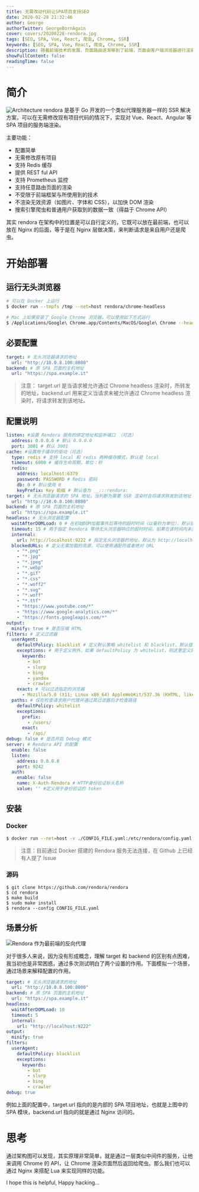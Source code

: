 ```yaml
---
title: 无需改动代码让SPA项目支持SEO
date: 2020-02-28 21:32:46
author: George
authorTwitter: GeorgeBornAgain
cover: covers/20200228-rendora.jpg
tags: [SEO, SPA, Vue, React, 爬虫, Chrome, SSR]
keywords: [SEO, SPA, Vue, React, 爬虫, Chrome, SSR]
description: 随着前端技术的发展，页面路由逐渐移到了前端，页面由客户端浏览器进行渲染。项目创立之初可能没考虑到 SEO，后期需要对项目做侵入式修改，这个开源项目，正是为了解决这一问题而诞生的。
showFullContent: false
readingTime: false
---
```


# 简介

![Architecture](/article/20200228-rendora-architecture.png)
rendora 是基于 Go 开发的一个类似代理服务器一样的 SSR 解决方案，可以在无需修改现有项目代码的情况下，实现对 Vue、React、Angular 等 SPA 项目的服务端渲染。

主要功能：
* 配置简单
* 无需修改原有项目
* 支持 Redis 缓存
* 提供 REST ful API
* 支持 Prometheus 监控
* 支持任意路由页面的渲染
* 不受限于前端框架与所使用到的技术
* 不渲染无效资源（如图片、字体和 CSS），以加快 DOM 渲染
* 搜索引擎爬虫和普通用户获取到的数据一致（得益于 Chrome API）

其实 rendora 在架构中的位置是可以自行定义的，它既可以放在最前端，也可以放在 Nginx 的后面，等于是在 Nginx 层做决策，来判断请求是来自用户还是爬虫。

# 开始部署

## 运行无头浏览器

```bash
# 可以在 Docker 上运行
$ docker run --tmpfs /tmp --net=host rendora/chrome-headless

# Mac 上如果安装了 Google Chrome 浏览器，可以使用如下方式运行
$ /Applications/Google\ Chrome.app/Contents/MacOS/Google\ Chrome --headless --remote-debugging-port=9222
```

## 必要配置

```yaml
target: # 无头浏览器请求的地址
  url: "http://10.0.8.100:8080" 
backend: # 原 SPA 页面的主机地址
  url: "https://spa.example.it"
```

> 注意： target.url 是当请求被允许通过 Chrome headless 渲染时，所转发的地址，backend.url 用来定义当请求未被允许通过 Chrome headless 渲染时，将请求转发到该地址。

## 配置说明

```yaml
listen: #设置 Rendora 服务的绑定地址和监听端口 （可选）
  address: 0.0.0.0 # 默认 0.0.0.0
  port: 3001 # 默认 3001
cache: #设置用于缓存的驱动（可选）
  type: redis # 支持 local 和 redis 两种缓存模式，默认是 local
  timeout: 6000 # 缓存生命周期，单位：秒
  redis:
    address: localhost:6379
    password: PASSWORD # Redis 密码
    db: 0 # 默认使用 0
    keyPrefix: Key 前缀 # 默认值为 __:::rendora:
target: # 无头浏览器请求的 SPA 地址，当判断为需要 SSR 渲染时会将请求转发到该地址
  url: "http://10.0.8.100:8080" 
backend: # 原 SPA 页面的主机地址
  url: "https://spa.example.it"
headless: # 无头浏览器配置
  waitAfterDOMLoad: 0 # 在初始DOM加载事件后等待的超时时间（以毫秒为单位），默认值为 0
  timeout: 15 # 用于指定 Rendora 等待无头浏览器响应的超时时间，如果在该时间内未获得无头浏览器的响应，则会向客户端返回 500 状态码，默认值 15
  internal: 
    url: http://localhost:9222 # 指定无头浏览器的地址，默认为 http://localhost:9222
  blockedURLs: # 定义无需加载的资源，可以使用通配符或者绝对 URL
    - "*.png"
    - "*.jpg"
    - "*.jpeg"
    - "*.webp"
    - "*.gif"
    - "*.css"
    - "*.woff2"
    - "*.svg"
    - "*.woff"
    - "*.ttf"
    - "https://www.youtube.com/*"
    - "https://www.google-analytics.com/*"
    - "https://fonts.googleapis.com/*"
output:
  minify: true # 是否压缩 HTML
filters: # 定义过滤器
  userAgent:
    defaultPolicy: blacklist # 定义默认策略 whitelist 和 blacklist，默认值为 blacklist
    exceptions: # 用于定义例外，如果 defaultPolicy 为 whitelist，则这里定义的将会是 blacklist
      keywords:
        - bot
        - slurp
        - bing
        - yandex
        - crawler
    exact: # 可以过滤指定的浏览器
      - Mozilla/5.0 (X11; Linux x86_64) AppleWebKit/537.36 (KHTML, like Gecko) Chrome/70.0.3538.67 Safari/537.36
  paths: # 仅在检查请求用户代理并通过其过滤器后才检查路径
    defaultPolicy: whitelist
    exceptions:
      prefix:
        - /users/
      exact:
        - /api/
debug: false # 是否开启 Debug 模式
server: # Rendora API 的配置
  enable: false
  listen: 
    address: 0.0.0.0
    port: 9242
  auth:
    enable: false
    name: X-Auth-Rendora # HTTP身份验证标头名称
    value: '' #定义用于身份验证的 token
```

## 安装 

### Docker

```bash
$ docker run --net=host -v ./CONFIG_FILE.yaml:/etc/rendora/config.yaml rendora/rendora
```

> 注意：目前通过 Docker 搭建的 Rendora 服务无法连接，在 Github 上已经有人提了 Issue

### 源码

```
$ git clone https://github.com/rendora/rendora
$ cd rendora
$ make build
$ sudo make install
$ rendora --config CONFIG_FILE.yaml
```

## 场景分析

![Rendora 作为最前端的反向代理](/article/20200228-rendora-proxy.png)

对于很多人来说，因为没有形成概念，理解 target 和 backend 的区别有点困难，我当初也是非常困惑，通过多次测试明白了两个设置的作用。下面模拟一个场景，通过场景来解释配置的作用。

```yaml
target: # 无头浏览器请求的地址
  url: "http://10.0.8.100:8000" 
backend: # 原 SPA 页面的主机地址
  url: "https://spa.example.it"
headless:
  waitAfterDOMLoad: 10
  timeout: 5
  internal:
    url: "http://localhost:9222"
output:
  minify: true
filters:
  userAgent:
    defaultPolicy: blacklist
    exceptions:
      keywords:
        - bot
        - slurp
        - bing
        - crawler
debug: true
```

例如上面的配置中，target.url 指向的是内部的 SPA 项目地址，也就是上图中的 SPA 模块，backend.url 指向的就是通过 Nginx 访问的。

# 思考

通过架构图可以发现，其实原理非常简单，就是通过一层类似中间件的服务，让他来调用 Chrome 的 API，让 Chrome 渲染页面然后返回给爬虫。那么我们也可以通过 Nginx 来搭配 Lua 来实现同样的功能。

I hope this is helpful, Happy hacking...